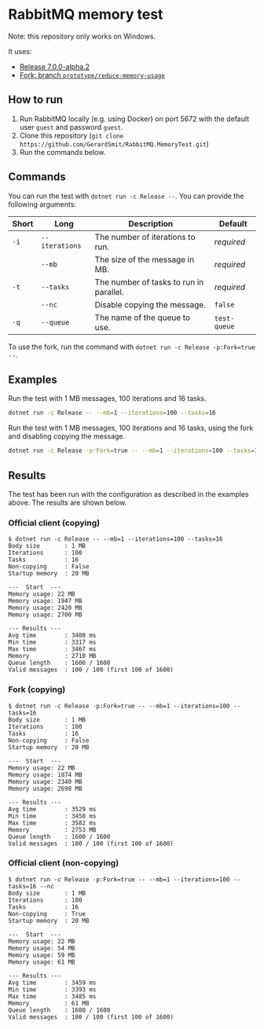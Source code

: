 # RabbitMQ memory test
Note: this repository only works on Windows.

It uses:
- [Release 7.0.0-alpha.2](https://github.com/rabbitmq/rabbitmq-dotnet-client/tree/v7.0.0-alpha.2)
- [Fork: branch `prototype/reduce-memory-usage`](https://github.com/GerardSmit/rabbitmq-dotnet-client/tree/prototype/reduce-memory-usage)

## How to run
1. Run RabbitMQ locally (e.g. using Docker) on port 5672 with the default user `guest` and password `guest`.
2. Clone this repository (`git clone https://github.com/GerardSmit/RabbitMQ.MemoryTest.git`)
3. Run the commands below.

## Commands
You can run the test with `dotnet run -c Release --`. You can provide the following arguments:

| Short | Long | Description | Default |
| --- | --- | --- | --- |
| `-i` | `--iterations` | The number of iterations to run. | _required_ |
|  | `--mb` | The size of the message in MB. | _required_ |
| `-t` | `--tasks` | The number of tasks to run in parallel. | _required_ |
|  | `--nc` | Disable copying the message. | `false` |
| `-q` | `--queue` | The name of the queue to use. | `test-queue` |

To use the fork, run the command with `dotnet run -c Release -p:Fork=true --`.

## Examples
Run the test with 1 MB messages, 100 iterations and 16 tasks.
```bash
dotnet run -c Release -- --mb=1 --iterations=100 --tasks=16
```

Run the test with 1 MB messages, 100 iterations and 16 tasks, using the fork and disabling copying the message.
```bash
dotnet run -c Release -p:Fork=true -- --mb=1 --iterations=100 --tasks=16 --nc
```

## Results
The test has been run with the configuration as described in the examples above. The results are shown below.

### Official client (copying)
```
$ dotnet run -c Release -- --mb=1 --iterations=100 --tasks=16
Body size       : 1 MB
Iterations      : 100
Tasks           : 16
Non-copying     : False
Startup memory  : 20 MB

---  Start  ---
Memory usage: 22 MB
Memory usage: 1947 MB
Memory usage: 2420 MB
Memory usage: 2700 MB

--- Results ---
Avg time        : 3408 ms
Min time        : 3317 ms
Max time        : 3467 ms
Memory          : 2710 MB
Queue length    : 1600 / 1600
Valid messages  : 100 / 100 (first 100 of 1600)
```

### Fork (copying)
```
$ dotnet run -c Release -p:Fork=true -- --mb=1 --iterations=100 --tasks=16
Body size       : 1 MB
Iterations      : 100
Tasks           : 16
Non-copying     : False
Startup memory  : 20 MB

---  Start  ---
Memory usage: 22 MB
Memory usage: 1874 MB
Memory usage: 2340 MB
Memory usage: 2698 MB

--- Results ---
Avg time        : 3529 ms
Min time        : 3450 ms
Max time        : 3582 ms
Memory          : 2753 MB
Queue length    : 1600 / 1600
Valid messages  : 100 / 100 (first 100 of 1600)
```

### Official client (non-copying)
```
$ dotnet run -c Release -p:Fork=true -- --mb=1 --iterations=100 --tasks=16 --nc
Body size       : 1 MB
Iterations      : 100
Tasks           : 16
Non-copying     : True
Startup memory  : 20 MB

---  Start  ---
Memory usage: 22 MB
Memory usage: 54 MB
Memory usage: 59 MB
Memory usage: 61 MB

--- Results ---
Avg time        : 3459 ms
Min time        : 3393 ms
Max time        : 3485 ms
Memory          : 61 MB
Queue length    : 1600 / 1600
Valid messages  : 100 / 100 (first 100 of 1600)
```